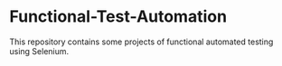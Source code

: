 # Functional-Test-Automation
This repository contains some projects of functional automated testing using Selenium.
